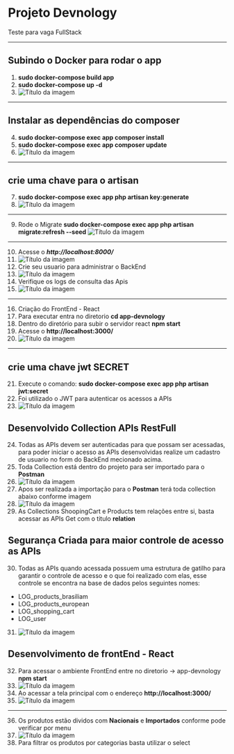 # Projeto Devnology
Teste para vaga FullStack


---
## Subindo o Docker para rodar o app
1. **sudo docker-compose build app**
2. **sudo docker-compose up -d**
3. ![Título da imagem](public/img/rodar-docker.png)

---
## Instalar as dependências do composer
4. **sudo docker-compose exec app composer install**
5. **sudo docker-compose exec app composer update**
6. ![Título da imagem](public/img/composer_install.png)

---

## crie uma chave para o artisan
7. **sudo docker-compose exec app php artisan key:generate**
8. ![Título da imagem](public/img/key.png)
---

9. Rode o Migrate **sudo docker-compose exec app php artisan migrate:refresh --seed**
![Título da imagem](public/img/migrate.png)
---

10. Acesse o **_http://localhost:8000/_**
11. ![Título da imagem](public/img/BackEnd.png)
12. Crie seu usuario para administrar o BackEnd
13. ![Título da imagem](public/img/criar-usuario.png)
14. Verifique os logs de consulta das Apis
15. ![Título da imagem](public/img/log-consulta-api.png)

---

16. Criação do FrontEnd - React
17. Para executar entra no diretorio **cd app-devnology**
18. Dentro do diretório para subir o servidor react **npm start**
19. Acesse o **http://localhost:3000/**
20. ![Título da imagem](public/img/FrontEnd.png)

---

## crie uma chave jwt SECRET

21. Execute o comando: **sudo docker-compose exec app php artisan jwt:secret**
22. Foi utilizado o JWT para autenticar os acessos a APIs
23. ![Título da imagem](public/img/jwt-secret.png)

## Desenvolvido Collection APIs RestFull

24. Todas as APIs devem ser autenticadas para que possam ser acessadas, para poder iniciar o acesso as APIs desenvolvidas realize um cadastro de usuario no form do BackEnd mecionado acima.
25. Toda Collection está dentro do projeto para ser importado para o **Postman**
26. ![Título da imagem](public/img/collection-apis.png)
27. Apos ser realizada a importação para o **Postman** terá toda collection abaixo conforme imagem
28. ![Título da imagem](public/img/collection-postman.png)
29. As Collections ShoopingCart e Products tem relações entre si, basta acessar as APIs Get com o titulo **relation**

## Segurança Criada para maior controle de acesso as APIs
30. Todas as APIs quando acessada possuem uma estrutura de gatilho para garantir o controle de acesso e o que foi realizado com elas, esse controle se encontra na base de dados pelos seguintes nomes:
 - LOG_products_brasiliam
 - LOG_products_european
 - LOG_shopping_cart
 - LOG_user
 31. ![Título da imagem](public/img/LOG.png)

 ## Desenvolvimento de frontEnd - React

 32. Para acessar o ambiente FrontEnd entre no diretorio -> app-devnology **npm start**
 33. ![Título da imagem](public/img/react-1.png)
 34. Ao acessar a tela principal com o endereço **http://localhost:3000/**
 35. ![Título da imagem](public/img/frontEnd.png)

 ---

 36. Os produtos estão dividos com **Nacionais** e **Importados** conforme pode verificar por menu
 37. ![Título da imagem](public/img/importado.png)
 38. Para filtrar os produtos por categorias basta utilizar o select